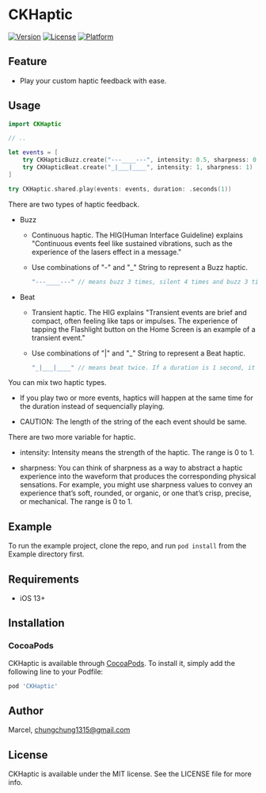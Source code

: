 # CKHaptic

[![Version](https://img.shields.io/cocoapods/v/CKHaptic.svg?style=flat)](https://cocoapods.org/pods/CKHaptic)
[![License](https://img.shields.io/cocoapods/l/CKHaptic.svg?style=flat)](https://cocoapods.org/pods/CKHaptic)
[![Platform](https://img.shields.io/cocoapods/p/CKHaptic.svg?style=flat)](https://cocoapods.org/pods/CKHaptic)

## Feature

- Play your custom haptic feedback with ease.

## Usage

```swift
import CKHaptic

// ..

let events = [
    try CKHapticBuzz.create("---____---", intensity: 0.5, sharpness: 0.5),
    try CKHapticBeat.create("_|___|____", intensity: 1, sharpness: 1)
]

try CKHaptic.shared.play(events: events, duration: .seconds(1))
```

There are two types of haptic feedback.

- Buzz

  - Continuous haptic. The HIG(Human Interface Guideline) explains "Continuous events feel like sustained vibrations, such as the experience of the lasers effect in a message."

  - Use combinations of "-" and "_" String to represent a Buzz haptic.

    ```swift
    "---____---" // means buzz 3 times, silent 4 times and buzz 3 times. If a duration is 1 second, each character means 0.1 second.
    ```

- Beat

  - Transient haptic. The HIG explains "Transient events are brief and compact, often feeling like taps or impulses. The experience of tapping the Flashlight button on the Home Screen is an example of a transient event."

  - Use combinations of "|" and "_" String to represent a Beat haptic.

    ```swift
    "_|___|____" // means beat twice. If a duration is 1 second, it beats at 0.1 and 0.5 second.
    ```

You can mix two haptic types.

  - If you play two or more events, haptics will happen at the same time for the duration instead of sequencially playing.

  - CAUTION: The length of the string of the each event should be same.

There are two more variable for haptic.

  - intensity: Intensity means the strength of the haptic. The range is 0 to 1.

  - sharpness: You can think of sharpness as a way to abstract a haptic experience into the waveform that produces the corresponding physical sensations. For example, you might use sharpness values to convey an experience that’s soft, rounded, or organic, or one that’s crisp, precise, or mechanical. The range is 0 to 1.

## Example

To run the example project, clone the repo, and run `pod install` from the Example directory first.

## Requirements

- iOS 13+

## Installation

### CocoaPods

CKHaptic is available through [CocoaPods](https://cocoapods.org). To install
it, simply add the following line to your Podfile:

```ruby
pod 'CKHaptic'
```

## Author

Marcel, chungchung1315@gmail.com

## License

CKHaptic is available under the MIT license. See the LICENSE file for more info.
